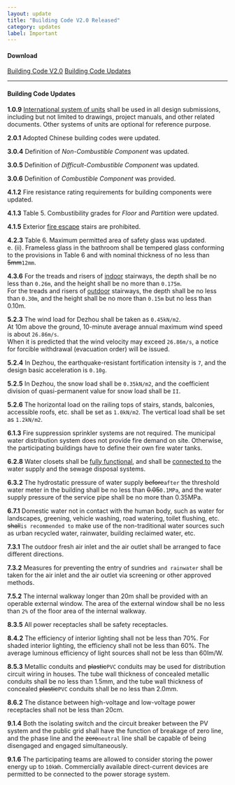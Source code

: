 ```yaml
---
layout: update
title: "Building Code V2.0 Released"
category: updates
label: Important
---
```


#### Download

<a class="btn btn-xs btn-primary" href="{{ site.baseurl }}/assets/doc/SDC2017_Building_Code_V2.0.pdf" target="_blank">Building Code V2.0</a>
<a class="btn btn-xs btn-primary" href="{{ site.baseurl }}/assets/doc/SDC2017_Building_Code_Updates.pdf" target="_blank">Building Code Updates</a>

---

#### Building Code Updates

__1.0.9__ <u>International system of units</u> shall be used in all design submissions, including but not limited to drawings, project manuals, and other related documents. Other systems of units are optional for reference purpose.

__2.0.1__ Adopted Chinese building codes were updated.

__3.0.4__ Definition of _Non-Combustible Component_ was updated.

__3.0.5__ Definition of _Difficult-Combustible Component_ was updated.

__3.0.6__ Definition of _Combustible Component_ was provided.

__4.1.2__ Fire resistance rating requirements for building components were updated.

__4.1.3__ Table 5. Combustibility grades for _Floor_ and _Partition_ were updated.

__4.1.5__ Exterior <u>fire escape</u> stairs are prohibited.

__4.2.3__ Table 6. Maximum permitted area of safety glass was updated.<br>
e. (ii). Frameless glass in the bathroom shall be tempered glass conforming to the provisions in Table 6 and with nominal thickness of no less than <del>5mm</del>`12mm`.

__4.3.6__ For the treads and risers of <u>indoor</u> stairways, the depth shall be no less than `0.26m`, and the height shall be no more than `0.175m`.<br>
For the treads and risers of <u>outdoor</u> stairways, the depth shall be no less than `0.30m`, and the height shall be no more than `0.15m` but no less than 0.10m.

__5.2.3__ The wind load for Dezhou shall be taken as `0.45kN/m2`.<br>
At 10m above the ground, 10-minute average annual maximum wind speed is about `26.86m/s`.<br>
When it is predicted that the wind velocity may exceed `26.86m/s`, a notice for forcible withdrawal (evacuation order) will be issued.

__5.2.4__ In Dezhou, the earthquake-resistant fortification intensity is `7`, and the design basic acceleration is `0.10g`.

__5.2.5__ In Dezhou, the snow load shall be `0.35kN/m2`, and the coefficient division of quasi-permanent value for snow load shall be `II`.

__5.2.6__ The horizontal load on the railing tops of stairs, stands, balconies, accessible roofs, etc. shall be set as `1.0kN/m2`. The vertical load shall be set as `1.2kN/m2`.

__6.1.3__ Fire suppression sprinkler systems are not required. The municipal water distribution system does not provide fire demand on site. Otherwise, the participating buildings have to define their own fire water tanks.

__6.2.8__ Water closets shall be <u>fully functional</u>, and shall be <u>connected to</u> the water supply and the sewage disposal systems.

__6.3.2__ The hydrostatic pressure of water supply <del>before</del>`after` the threshold water meter in the building shall be no less than <del>0.05</del>`0.1MPa`, and the water supply pressure of the service pipe shall be no more than 0.35MPa.

__6.7.1__ Domestic water not in contact with the human body, such as water for landscapes, greening, vehicle washing, road watering, toilet flushing, etc. <del>shall</del>`is recommended to` make use of the non-traditional water sources such as urban recycled water, rainwater, building reclaimed water, etc.

__7.3.1__ The outdoor fresh air inlet and the air outlet shall be arranged to face different directions.

__7.3.2__ Measures for preventing the entry of sundries `and rainwater` shall be taken for the air inlet and the air outlet via screening or other approved methods.

__7.5.2__ The internal walkway longer than 20m shall be provided with an operable external window. The area of the external window shall be no less than `2%` of the floor area of the internal walkway.

__8.3.5__ All power receptacles shall be safety receptacles.

__8.4.2__ The efficiency of interior lighting shall not be less than 70%. For shaded interior lighting, the efficiency shall not be less than 60%. The average luminous efficiency of light sources shall not be less than 60lm/W.

__8.5.3__ Metallic conduits and <del>plastic</del>`PVC` conduits may be used for distribution circuit wiring in houses. The tube wall thickness of concealed metallic conduits shall be no less than 1.5mm, and the tube wall thickness of concealed <del>plastic</del>`PVC` conduits shall be no less than 2.0mm.

__8.6.2__ The distance between high-voltage and low-voltage power receptacles shall not be less than 20cm.

__9.1.4__ Both the isolating switch and the circuit breaker between the PV system and the public grid shall have the function of breakage of zero line, and the phase line and the <del>zero</del>`neutral` line shall be capable of being disengaged and engaged simultaneously.

__9.1.6__ The participating teams are allowed to consider storing the power energy up to `10kWh`. Commercially available direct-current devices are permitted to be connected to the power storage system.